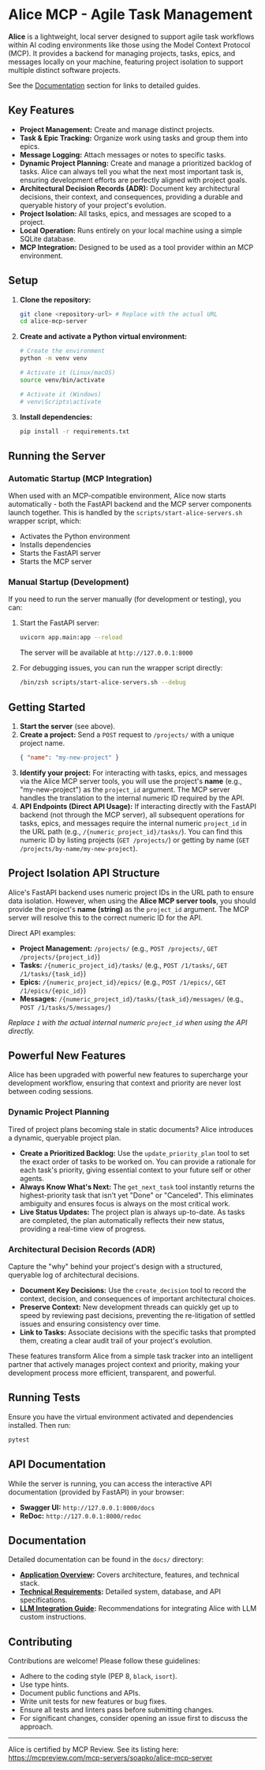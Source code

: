 # Alice MCP - Agile Task Management

**Alice** is a lightweight, local server designed to support agile task workflows within AI coding environments like those using the Model Context Protocol (MCP). It provides a backend for managing projects, tasks, epics, and messages locally on your machine, featuring project isolation to support multiple distinct software projects.

See the [Documentation](#documentation) section for links to detailed guides.

## Key Features

- **Project Management:** Create and manage distinct projects.
- **Task & Epic Tracking:** Organize work using tasks and group them into epics.
- **Message Logging:** Attach messages or notes to specific tasks.
- **Dynamic Project Planning:** Create and manage a prioritized backlog of tasks. Alice can always tell you what the next most important task is, ensuring development efforts are perfectly aligned with project goals.
- **Architectural Decision Records (ADR):** Document key architectural decisions, their context, and consequences, providing a durable and queryable history of your project's evolution.
- **Project Isolation:** All tasks, epics, and messages are scoped to a project.
- **Local Operation:** Runs entirely on your local machine using a simple SQLite database.
- **MCP Integration:** Designed to be used as a tool provider within an MCP environment.

## Setup

1.  **Clone the repository:**
    ```bash
    git clone <repository-url> # Replace with the actual URL
    cd alice-mcp-server
    ```

2.  **Create and activate a Python virtual environment:**
    ```bash
    # Create the environment
    python -m venv venv

    # Activate it (Linux/macOS)
    source venv/bin/activate

    # Activate it (Windows)
    # venv\Scripts\activate
    ```

3.  **Install dependencies:**
    ```bash
    pip install -r requirements.txt
    ```

## Running the Server

### Automatic Startup (MCP Integration)

When used with an MCP-compatible environment, Alice now starts automatically - both the FastAPI backend and the MCP server components launch together. This is handled by the `scripts/start-alice-servers.sh` wrapper script, which:

- Activates the Python environment
- Installs dependencies
- Starts the FastAPI server
- Starts the MCP server

### Manual Startup (Development)

If you need to run the server manually (for development or testing), you can:

1. Start the FastAPI server:
   ```bash
   uvicorn app.main:app --reload
   ```
   The server will be available at `http://127.0.0.1:8000`

2. For debugging issues, you can run the wrapper script directly:
   ```bash
   /bin/zsh scripts/start-alice-servers.sh --debug
   ```

## Getting Started

1.  **Start the server** (see above).
2.  **Create a project:** Send a `POST` request to `/projects/` with a unique project name.
    ```json
    { "name": "my-new-project" }
    ```
3.  **Identify your project:** For interacting with tasks, epics, and messages via the Alice MCP server tools, you will use the project's **name** (e.g., "my-new-project") as the `project_id` argument. The MCP server handles the translation to the internal numeric ID required by the API.
4.  **API Endpoints (Direct API Usage):** If interacting directly with the FastAPI backend (not through the MCP server), all subsequent operations for tasks, epics, and messages require the internal numeric `project_id` in the URL path (e.g., `/{numeric_project_id}/tasks/`). You can find this numeric ID by listing projects (`GET /projects/`) or getting by name (`GET /projects/by-name/my-new-project`).

## Project Isolation API Structure

Alice's FastAPI backend uses numeric project IDs in the URL path to ensure data isolation. However, when using the **Alice MCP server tools**, you should provide the project's **name (string)** as the `project_id` argument. The MCP server will resolve this to the correct numeric ID for the API.

Direct API examples:

-   **Project Management:** `/projects/` (e.g., `POST /projects/`, `GET /projects/{project_id}`)
-   **Tasks:** `/{numeric_project_id}/tasks/` (e.g., `POST /1/tasks/`, `GET /1/tasks/{task_id}`)
-   **Epics:** `/{numeric_project_id}/epics/` (e.g., `POST /1/epics/`, `GET /1/epics/{epic_id}`)
-   **Messages:** `/{numeric_project_id}/tasks/{task_id}/messages/` (e.g., `POST /1/tasks/5/messages/`)

*Replace `1` with the actual internal numeric `project_id` when using the API directly.*

## Powerful New Features

Alice has been upgraded with powerful new features to supercharge your development workflow, ensuring that context and priority are never lost between coding sessions.

### Dynamic Project Planning

Tired of project plans becoming stale in static documents? Alice introduces a dynamic, queryable project plan.

-   **Create a Prioritized Backlog:** Use the `update_priority_plan` tool to set the exact order of tasks to be worked on. You can provide a rationale for each task's priority, giving essential context to your future self or other agents.
-   **Always Know What's Next:** The `get_next_task` tool instantly returns the highest-priority task that isn't yet "Done" or "Canceled". This eliminates ambiguity and ensures focus is always on the most critical work.
-   **Live Status Updates:** The project plan is always up-to-date. As tasks are completed, the plan automatically reflects their new status, providing a real-time view of progress.

### Architectural Decision Records (ADR)

Capture the "why" behind your project's design with a structured, queryable log of architectural decisions.

-   **Document Key Decisions:** Use the `create_decision` tool to record the context, decision, and consequences of important architectural choices.
-   **Preserve Context:** New development threads can quickly get up to speed by reviewing past decisions, preventing the re-litigation of settled issues and ensuring consistency over time.
-   **Link to Tasks:** Associate decisions with the specific tasks that prompted them, creating a clear audit trail of your project's evolution.

These features transform Alice from a simple task tracker into an intelligent partner that actively manages project context and priority, making your development process more efficient, transparent, and powerful.

## Running Tests

Ensure you have the virtual environment activated and dependencies installed. Then run:

```bash
pytest
```

## API Documentation

While the server is running, you can access the interactive API documentation (provided by FastAPI) in your browser:

-   **Swagger UI:** `http://127.0.0.1:8000/docs`
-   **ReDoc:** `http://127.0.0.1:8000/redoc`

## Documentation

Detailed documentation can be found in the `docs/` directory:

-   **[Application Overview](docs/app_overview.md):** Covers architecture, features, and technical stack.
-   **[Technical Requirements](docs/requirements.md):** Detailed system, database, and API specifications.
-   **[LLM Integration Guide](docs/llm_integration_guide.md):** Recommendations for integrating Alice with LLM custom instructions.

## Contributing

Contributions are welcome! Please follow these guidelines:

-   Adhere to the coding style (PEP 8, `black`, `isort`).
-   Use type hints.
-   Document public functions and APIs.
-   Write unit tests for new features or bug fixes.
-   Ensure all tests and linters pass before submitting changes.
-   For significant changes, consider opening an issue first to discuss the approach.

---
Alice is certified by MCP Review. See its listing here: https://mcpreview.com/mcp-servers/soapko/alice-mcp-server
